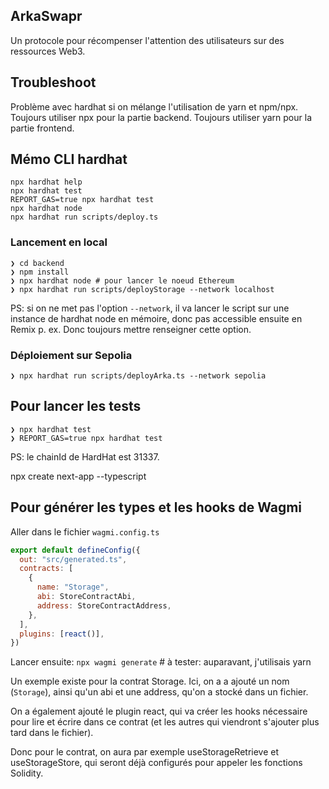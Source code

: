## ArkaSwapr

Un protocole pour récompenser l'attention des utilisateurs sur des ressources Web3.

## Troubleshoot

Problème avec hardhat si on mélange l'utilisation de yarn et npm/npx.
Toujours utiliser npx pour la partie backend.
Toujours utiliser yarn pour la partie frontend.

## Mémo CLI hardhat

```shell
npx hardhat help
npx hardhat test
REPORT_GAS=true npx hardhat test
npx hardhat node
npx hardhat run scripts/deploy.ts
```
### Lancement en local

```shell
❯ cd backend
❯ npm install
❯ npx hardhat node # pour lancer le noeud Ethereum
❯ npx hardhat run scripts/deployStorage --network localhost
```

PS: si on ne met pas l'option `--network`, il va lancer le script sur une instance de hardhat node en mémoire, donc pas accessible ensuite en Remix p. ex. Donc toujours mettre renseigner cette option.

### Déploiement sur Sepolia

```shell
❯ npx hardhat run scripts/deployArka.ts --network sepolia
```

## Pour lancer les tests

```shell
❯ npx hardhat test
❯ REPORT_GAS=true npx hardhat test
```

PS: le chainId de HardHat est 31337.


npx create next-app --typescript

## Pour générer les types et les hooks de Wagmi

Aller dans le fichier `wagmi.config.ts`

```js
export default defineConfig({
  out: "src/generated.ts",
  contracts: [
    {
      name: "Storage",
      abi: StoreContractAbi,
      address: StoreContractAddress,
    },
  ],
  plugins: [react()],
})
```

Lancer ensuite: `npx wagmi generate` # à tester: auparavant, j'utilisais yarn

Un exemple existe pour la contrat Storage.
Ici, on a a ajouté un nom (`Storage`), ainsi qu'un abi et une address, qu'on a stocké dans un fichier.

On a également ajouté le plugin react, qui va créer les hooks nécessaire pour lire et écrire dans ce contrat (et les autres qui viendront s'ajouter plus tard dans le fichier).

Donc pour le contrat, on aura par exemple useStorageRetrieve et useStorageStore, qui seront déjà configurés pour appeler les fonctions Solidity.